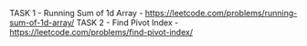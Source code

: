 TASK 1 - Running Sum of 1d Array - https://leetcode.com/problems/running-sum-of-1d-array/
TASK 2 - Find Pivot Index - https://leetcode.com/problems/find-pivot-index/